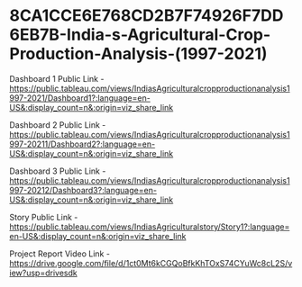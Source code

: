 # 8CA1CCE6E768CD2B7F74926F7DD6EB7B-India-s-Agricultural-Crop-Production-Analysis-(1997-2021) 

Dashboard 1 Public Link -https://public.tableau.com/views/IndiasAgriculturalcropproductionanalysis1997-2021/Dashboard1?:language=en-US&:display_count=n&:origin=viz_share_link 

Dashboard 2 Public Link - https://public.tableau.com/views/IndiasAgriculturalcropproductionanalysis1997-20211/Dashboard2?:language=en-US&:display_count=n&:origin=viz_share_link

Dashboard 3 Public Link - https://public.tableau.com/views/IndiasAgriculturalcropproductionanalysis1997-20212/Dashboard3?:language=en-US&:display_count=n&:origin=viz_share_link

Story Public Link -https://public.tableau.com/views/IndiasAgriculturalstory/Story1?:language=en-US&:display_count=n&:origin=viz_share_link 

Project Report Video Link - https://drive.google.com/file/d/1ct0Mt6kCGQoBfkKhTOxS74CYuWc8cL2S/view?usp=drivesdk
